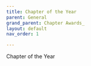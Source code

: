 ```yaml
---
title: Chapter of the Year
parent: General
grand_parent: Chapter Awards_
layout: default
nav_order: 1

---
```

Chapter of the Year